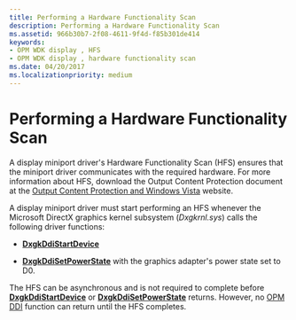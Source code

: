 ```yaml
---
title: Performing a Hardware Functionality Scan
description: Performing a Hardware Functionality Scan
ms.assetid: 966b30b7-2f08-4611-9f4d-f85b301de414
keywords:
- OPM WDK display , HFS
- OPM WDK display , hardware functionality scan
ms.date: 04/20/2017
ms.localizationpriority: medium
---
```


# Performing a Hardware Functionality Scan


A display miniport driver's Hardware Functionality Scan (HFS) ensures that the miniport driver communicates with the required hardware. For more information about HFS, download the Output Content Protection document at the [Output Content Protection and Windows Vista](https://download.microsoft.com/download/5/D/6/5D6EAF2B-7DDF-476B-93DC-7CF0072878E6/output_protect.doc) website.

A display miniport driver must start performing an HFS whenever the Microsoft DirectX graphics kernel subsystem (*Dxgkrnl.sys*) calls the following driver functions:

-   [**DxgkDdiStartDevice**](https://docs.microsoft.com/windows-hardware/drivers/ddi/content/dispmprt/nc-dispmprt-dxgkddi_start_device)

-   [**DxgkDdiSetPowerState**](https://docs.microsoft.com/windows-hardware/drivers/ddi/content/dispmprt/nc-dispmprt-dxgkddi_set_power_state) with the graphics adapter's power state set to D0.

The HFS can be asynchronous and is not required to complete before [**DxgkDdiStartDevice**](https://docs.microsoft.com/windows-hardware/drivers/ddi/content/dispmprt/nc-dispmprt-dxgkddi_start_device) or [**DxgkDdiSetPowerState**](https://docs.microsoft.com/windows-hardware/drivers/ddi/content/dispmprt/nc-dispmprt-dxgkddi_set_power_state) returns. However, no [OPM DDI](supporting-output-protection-manager.md) function can return until the HFS completes.
